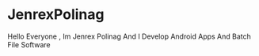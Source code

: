 # JenrexPolinag
Hello Everyone , Im Jenrex Polinag And I Develop Android Apps And Batch File Software
